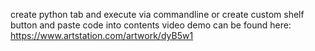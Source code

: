 create python tab and execute via commandline or create custom shelf button and paste code into contents
video demo can be found here: https://www.artstation.com/artwork/dyB5w1
